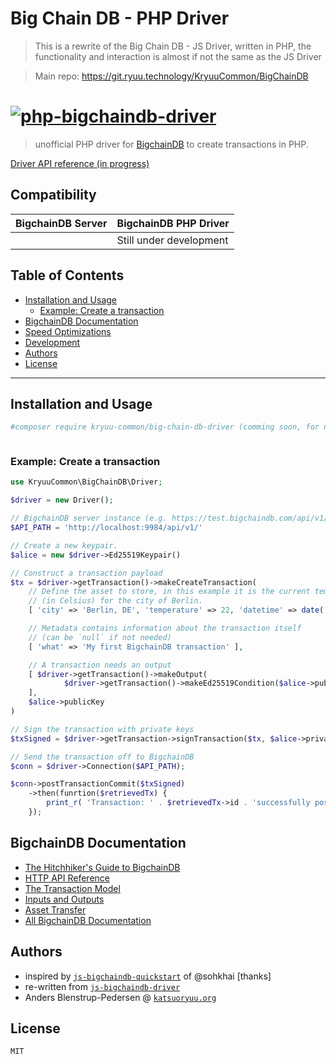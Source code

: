 # Big Chain DB - PHP Driver

> This is a rewrite of the Big Chain DB - JS Driver, 
> written in PHP, the functionality and interaction is almost if not the same as the JS Driver


> Main repo: https://git.ryuu.technology/KryuuCommon/BigChainDB

# [![php-bigchaindb-driver](media/repo-banner@2x.png)](https://www.bigchaindb.com)

> unofficial PHP driver for [BigchainDB](https://github.com/bigchaindb/bigchaindb) to create transactions in PHP.

[Driver API reference (in progress)](API.md)

## Compatibility

| BigchainDB Server | BigchainDB PHP Driver        |
| ----------------- |------------------------------|
|                   | Still under development      |

## Table of Contents

  - [Installation and Usage](#installation-and-usage)
     - [Example: Create a transaction](#example-create-a-transaction)
  - [BigchainDB Documentation](#bigchaindb-documentation)
  - [Speed Optimizations](#speed-optimizations)
  - [Development](#development)
  - [Authors](#authors)
  - [License](#license)

---

## Installation and Usage

```bash
#composer require kryuu-common/big-chain-db-driver (comming soon, for now please use git)
```

```php
```

### Example: Create a transaction

```php
use KryuuCommon\BigChainDB\Driver;

$driver = new Driver();

// BigchainDB server instance (e.g. https://test.bigchaindb.com/api/v1/)
$API_PATH = 'http://localhost:9984/api/v1/'

// Create a new keypair.
$alice = new $driver->Ed25519Keypair()

// Construct a transaction payload
$tx = $driver->getTransaction()->makeCreateTransaction(
    // Define the asset to store, in this example it is the current temperature
    // (in Celsius) for the city of Berlin.
    [ 'city' => 'Berlin, DE', 'temperature' => 22, 'datetime' => date('D M d Y H:i:s \G\M\TO (T)')],

    // Metadata contains information about the transaction itself
    // (can be `null` if not needed)
    [ 'what' => 'My first BigchainDB transaction' ],

    // A transaction needs an output
    [ $driver->getTransaction()->makeOutput(
            $driver->getTransaction()->makeEd25519Condition($alice->publicKey))
    ],
    $alice->publicKey
)

// Sign the transaction with private keys
$txSigned = $driver->getTransaction->signTransaction($tx, $alice->privateKey)

// Send the transaction off to BigchainDB
$conn = $driver->Connection($API_PATH);

$conn->postTransactionCommit($txSigned)
    ->then(funrtion($retrievedTx) { 
        print_r( 'Transaction: ' . $retrievedTx->id . 'successfully posted.')
    });
```

## BigchainDB Documentation

- [The Hitchhiker's Guide to BigchainDB](https://www.bigchaindb.com/developers/guide/)
- [HTTP API Reference](https://docs.bigchaindb.com/projects/server/en/latest/http-client-server-api.html)
- [The Transaction Model](https://docs.bigchaindb.com/projects/server/en/latest/data-models/transaction-model.html?highlight=crypto%20conditions)
- [Inputs and Outputs](https://docs.bigchaindb.com/projects/server/en/latest/data-models/inputs-outputs.html)
- [Asset Transfer](https://docs.bigchaindb.com/projects/py-driver/en/latest/usage.html#asset-transfer)
- [All BigchainDB Documentation](https://docs.bigchaindb.com/)

## Authors

* inspired by [`js-bigchaindb-quickstart`](https://github.com/sohkai/js-bigchaindb-quickstart) of @sohkhai [thanks]
* re-written from [`js-bigchaindb-driver`](https://github.com/bigchaindb/js-bigchaindb-driver)
* Anders Blenstrup-Pedersen @ [`katsuoryuu.org`](https://katsuoryuu.org/)

## License

```
MIT
```